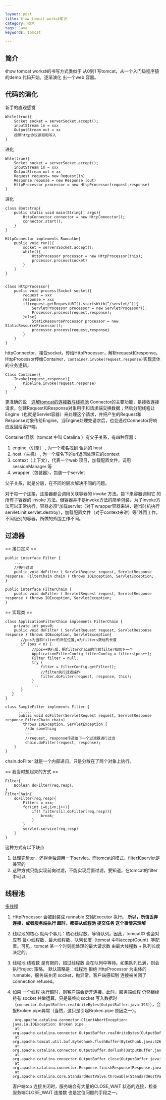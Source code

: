 ```yaml
---

layout: post
title: 《how tomcat works》笔记
category: 技术
tags: Java
keywords: tomcat

---
```


## 简介

《how tomcat works》的书写方式类似于 从0到1 写tomcat，从一个入门级程序猿的demo 代码开始，逐渐演化 出一个web 容器。

## 代码的演化
        
新手的直观感觉

	While(true){
		Socket socket = serverSocket.accept();
		inputStream in = xxx
		OutputStream out = xx
		按照http协议读取和写入
	}

进化

	Whle(true){
		Socket socket = serverSocket.accept();
		inputStream in = xxx
		OutputStream out = xx
		Request request= new Request(in)
		Response reponse = new Response (out)
		HttpProcessor processor = new HttpProcessor(request,response)
	}

进化 

	class Bootstrap{
		public static void main(String[] args){
			HttpConnector connector = new HttpConnector();
			connector.start();
		}
	}

	HttpConnector implements Runnalbe{
		public void run(){
			socket = serversSocket.accept();
			while(){
				HttpProcessor processor = new HttpProcessor(this);
				processor.process(socket)
			}
		}	
	}

	
	class HttpProcessor{
		public void process(Socket socket){
			request = xxx
			response = xxx
			if(request.getRequestURI().startsWith(“/servlet/”)){
				ServletProcessor processor = new ServletProcessor();
				Processor.process(request,response);
			}else{
				StaticResourceProcessor processor = new StaticResourceProcessor();
				processor.process(request,response)
			}
		}
	}
   
   
httpConnector，接受socket，传给HttpProcessor，解析request和response。HttpProcessor传给Container，`container.invoke(request,response)`实现具体的业务逻辑。

	Class Container{
		Invoke(request,response){
			Pipeline.invoke(request,response)
		}
	}

更准确的说：[详解tomcat的连接数与线程池](https://www.cnblogs.com/kismetv/p/7806063.html) Connector的主要功能，是接收连接请求，创建Request和Response对象用于和请求端交换数据；然后分配线程让Engine（也就是Servlet容器）来处理这个请求，并把产生的Request和Response对象传给Engine。当Engine处理完请求后，也会通过Connector将响应返回给客户端。

Container容器（tomcat 中叫 Catalina ）有父子关系，有四种容器：

1. engine（引擎） , 为一个域名找到 合适的 host
2. host（主机） ,  为一个域名下的url返回处理它的context
3. context（上下文），代表一个web 项目，加载配置文件，调用sessionManager 等
4. wrapper（包装器），包装一个servlet

父子关系，就是分层，在不同的层次解决不同的问题。

对于每一个连接，连接器都会调用关联容器的 invoke 方法。接下来容器调用它
的所有子容器的 invoke 方法。但容器并不是invoke方法的简单包装，为了invoke方法可以正常执行，容器必须“加载servlet（对于wrapper容器来讲，适当时机执行servlet.init,servlet.destroy），加载配置文件（对于context来讲）等”外围工作，不同级别的容器，所做的外围工作不同。

## 过滤器

== 接口定义 ==

	public interface Filter {   
        .....          
        //执行过滤   
        public void doFilter ( ServletRequest request, ServletResponse response, FilterChain chain ) throws IOException, ServletException;   
	}   
  
	public interface FilterChain {   
	    public void doFilter ( ServletRequest request, ServletResponse response ) throws IOException, ServletException;   
	} 

== 实现类 ==

	class ApplicationFilterChain implements FilterChain {   
		private int pos=0;
		public void doFilter ( ServletRequest request, ServletResponse response ) throws IOException, ServletException{
		   //pos为当前filter的所在位置,n为filters数组的长度   
		   if (pos < n) {   
	            //pos++执行后，把filterchain的当前filter指向下一个   
	            ApplicationFilterConfig filterConfig = filters[pos++];   
	            Filter filter = null;   
	            try {   
	                filter = filterConfig.getFilter();   
	                //filter执行过滤操作   
	                filter.doFilter(request, response, this);   
	            }   
	            ...   
		   }
	   }
	}   
  
	class SampleFilter implements Filter {   
	      ........   
	      public void doFilter(ServletRequest request, ServletResponse response,FilterChain chain)   
	        throws IOException, ServletException {   
	         //do something    
	         .....   
	         //request, response传递给下一个过滤器进行过滤   
	         chain.doFilter(request, response);   
	    }   
	}


chain.doFilter 就是一个内部递归，只是分散在了两个对象上执行。

== 我当时想起来的方式 ==

	Filter{
		Boolean doFilter(req,resp);
	}
	FilterChain{
		doFilter(req,resp){
			Filters = xxx;
			for(int i=0;i<n;i++){
				if(! filters[i].doFilter(req,resp)){
					break;
				}
			}
			servlet.service(req,resp)
		}
	}

这种方式有以下缺点

1.	处理完filter，还得单独调用一下servlet。而tomcat的模式，filter和servlet是兼容的
2.	这种方式只能实现前向过滤，不能实现后置过滤，要知道，在tomcat的filter中可以

## 线程池

[多线程](http://qiankunli.github.io/2014/10/09/Threads.html)

1. HttpProcessor 会被封装成 runnable 交給Executor 执行。 **所以，所谓丢弃 连接，或者服务端执行 超时，都要从线程池 提交任务 这个事情来理解**
2. 线程池的核心 就两个事儿：核心线程数、等待队列。因此，tomcat中 也会对应有 最小线程数、最大线程数、队列长度（tomcat 中叫acceptCount）等配置。可见，tomcat 某一个时刻能处理的最大请求数 由最大线程数 + 队列长度 决定的。
1. 线程池 线程数 是有限的，超过线程数 会在队列中等待。如果队列已满，则会执行reject 策略。 默认策略是：线程池 拒绝 HttpProcessor 为主体的 runnable，服务端关闭 socket，抛异常。客户端感知到 连接被关闭了 connection refused。
2. 如果 一个线程 执行超时，则客户端会断开连接。此时，服务端线程 仍然继续 持有 socket 并做运算，只是最终向socket 写入数据时（`connector.OutputBuffer.realWriteBytes(OutputBuffer.java:393)`），会报Broken pipe异常（当然，这只是引起Broken pipe 原因之一）。

		org.apache.catalina.connector.ClientAbortException: java.io.IOException: Broken pipe  
	    at org.apache.catalina.connector.OutputBuffer.realWriteBytes(OutputBuffer.java:393)  
	    at org.apache.tomcat.util.buf.ByteChunk.flushBuffer(ByteChunk.java:426)  
	    at org.apache.catalina.connector.OutputBuffer.doFlush(OutputBuffer.java:342)  
	    at org.apache.catalina.connector.OutputBuffer.close(OutputBuffer.java:295)  
	    at org.apache.catalina.connector.Response.finishResponse(Response.java:453)  
	    at org.apache.catalina.core.StandardHostValve.throwable(StandardHostValve.java:378)  

	客户端tcp 连接关闭时，服务端会有大量的CLOSE_WAIT 状态的连接，检查服务端CLOSE_WAIT 连接数 也是定位问题的手段之一。